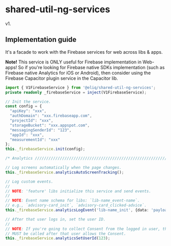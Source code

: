 # shared-util-ng-services

v1.

## Implementation guide

It's a facade to work with the Firebase services for web across libs & apps.

**Note!** This service is ONLY useful for Firebase implementation in Web-apps! So if you're looking for Firebase native SDKs implementation (such as Firebase native Analytics for iOS or Android), then consider using the Firebase Capacitor plugin service in the Capacitor lib.

```ts
import { V1FirebaseService } from '@eliq/shared-util-ng-services';
private readonly _firebaseService = inject(V1FirebaseService);

// Init the service.
const config = {
  "apiKey": "xxx",
  "authDomain": "xxx.firebaseapp.com",
  "projectId": "xxx",
  "storageBucket": "xxx.appspot.com",
  "messagingSenderId": "123",
  "appId": "xxx",
  "measurementId": "xxx"
};
this._firebaseService.init(config);

/* Analytics //////////////////////////////////////////////////////////////// */

// Log screens automatically when the page changes.
this._firebaseService.analyticsAutoScreenTracking();

// Log custom events.
//
// NOTE: 'feature' libs initialize this service and send events.
//
// NOTE: Event name schema for libs: `lib-name_event-name`.
// e.g., `advisory-card_init`, `advisory-card_clicked-advice`.
this._firebaseService.analyticsLogEvent('lib-name_init', {data: 'payload data'});

// After that user logs in, set the user ID.
//
// NOTE: If you're going to collect Consent from the logged in user, this method
// MUST be called after that user allows the Consent.
this._firebaseService.analyticsSetUserId(123);
```
